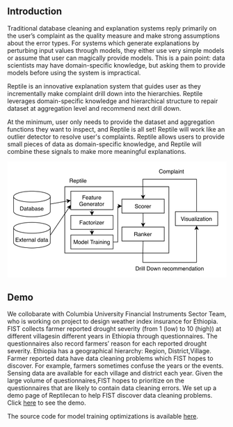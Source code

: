


## Introduction

Traditional database cleaning and explanation systems reply primarily on the user’s complaint as the quality measure and make strong assumptions about the error types. For systems which generate explanations by perturbing input values through models, they either use very simple models or assume that user can magically provide models. This is a pain point: data scientists may have domain-specific knowledge, but asking them to provide models before using the system is impractical. 

Reptile is an innovative explanation system that guides user as they incrementally make complaint drill down into the hierarchies. Reptile leverages domain-specific knowledge and hierarchical structure to repair dataset at aggregation level and recommend next drill down. 

At the minimum, user only needs to provide the dataset and aggregation functions they want to inspect, and Reptile is all set! Reptile will work like an outlier detector to resolve user's complaints. Reptile allows users to provide small pieces of data as domain-specific knowledge, and Reptile will combine these signals to make more meaningful explanations.







![Image](files/images/back_arch.png)


## Demo

We collobarate with Columbia University Financial Instruments Sector Team, who is working on project to design weather index insurance for Ethiopia. FIST collects farmer reported drought severity (from 1 (low) to 10 (high)) at different villagesin different years in Ethiopia through questionnaires. The questionnaires also record farmers’ reason for each reported drought severity. Ethiopia has a geographical hierarchy: Region, District,Village. Farmer reported data have data cleaning problems which FIST hopes to discover. For example, farmers sometimes confuse the years or the events. Sensing data are available for each village and district each year. Given the large volume of questionnaires,FIST hopes to prioritize on the questionnaires that are likely to contain data cleaning errors. We set up a demo page of Reptilecan to help FIST discover data cleaning problems. Click [here](http://35.232.65.156:5000/com) to see the demo.

The source code for model training optimizations is available [here](https://github.com/zachary62/Dynamic-f-tree).
